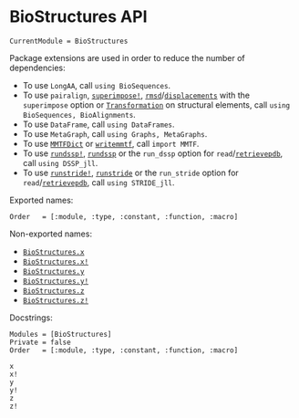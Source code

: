 # BioStructures API

```@meta
CurrentModule = BioStructures
```

Package extensions are used in order to reduce the number of dependencies:
- To use `LongAA`, call `using BioSequences`.
- To use `pairalign`, [`superimpose!`](@ref), [`rmsd`](@ref)/[`displacements`](@ref) with the `superimpose` option or [`Transformation`](@ref) on structural elements, call `using BioSequences, BioAlignments`.
- To use `DataFrame`, call `using DataFrames`.
- To use `MetaGraph`, call `using Graphs, MetaGraphs`.
- To use [`MMTFDict`](@ref) or [`writemmtf`](@ref), call `import MMTF`.
- To use [`rundssp!`](@ref), [`rundssp`](@ref) or the `run_dssp` option for `read`/[`retrievepdb`](@ref), call `using DSSP_jll`.
- To use [`runstride!`](@ref), [`runstride`](@ref) or the `run_stride` option for `read`/[`retrievepdb`](@ref), call `using STRIDE_jll`.

Exported names:
```@index
Order   = [:module, :type, :constant, :function, :macro]
```

Non-exported names:
- [`BioStructures.x`](@ref)
- [`BioStructures.x!`](@ref)
- [`BioStructures.y`](@ref)
- [`BioStructures.y!`](@ref)
- [`BioStructures.z`](@ref)
- [`BioStructures.z!`](@ref)

Docstrings:
```@autodocs
Modules = [BioStructures]
Private = false
Order   = [:module, :type, :constant, :function, :macro]
```
```@docs
x
x!
y
y!
z
z!
```
